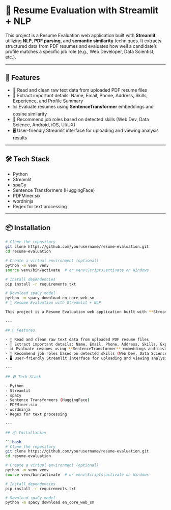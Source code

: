 # 📄 Resume Evaluation with Streamlit + NLP

This project is a Resume Evaluation web application built with **Streamlit**, utilizing **NLP**, **PDF parsing**, and **semantic similarity** techniques. It extracts structured data from PDF resumes and evaluates how well a candidate’s profile matches a specific job role (e.g., Web Developer, Data Scientist, etc.).

---

## 🚀 Features

- 📄 Read and clean raw text data from uploaded PDF resume files
- 🧠 Extract important details: Name, Email, Phone, Address, Skills, Experience, and Profile Summary
- 📊 Evaluate resumes using **SentenceTransformer** embeddings and cosine similarity
- 🔎 Recommend job roles based on detected skills (Web Dev, Data Science, Android, iOS, UI/UX)
- 🖥️ User-friendly Streamlit interface for uploading and viewing analysis results

---

## 🛠️ Tech Stack

- Python
- Streamlit
- spaCy
- Sentence Transformers (HuggingFace)
- PDFMiner.six
- wordninja
- Regex for text processing

---

## 📦 Installation

```bash
# Clone the repository
git clone https://github.com/yourusername/resume-evaluation.git
cd resume-evaluation

# Create a virtual environment (optional)
python -m venv venv
source venv/bin/activate  # or venv\Scripts\activate on Windows

# Install dependencies
pip install -r requirements.txt

# Download spaCy model
python -m spacy download en_core_web_sm
# 📄 Resume Evaluation with Streamlit + NLP

This project is a Resume Evaluation web application built with **Streamlit**, utilizing **NLP**, **PDF parsing**, and **semantic similarity** techniques. It extracts structured data from PDF resumes and evaluates how well a candidate’s profile matches a specific job role (e.g., Web Developer, Data Scientist, etc.).

---

## 🚀 Features

- 📄 Read and clean raw text data from uploaded PDF resume files
- 🧠 Extract important details: Name, Email, Phone, Address, Skills, Experience, and Profile Summary
- 📊 Evaluate resumes using **SentenceTransformer** embeddings and cosine similarity
- 🔎 Recommend job roles based on detected skills (Web Dev, Data Science, Android, iOS, UI/UX)
- 🖥️ User-friendly Streamlit interface for uploading and viewing analysis results

---

## 🛠️ Tech Stack

- Python
- Streamlit
- spaCy
- Sentence Transformers (HuggingFace)
- PDFMiner.six
- wordninja
- Regex for text processing

---

## 📦 Installation

```bash
# Clone the repository
git clone https://github.com/yourusername/resume-evaluation.git
cd resume-evaluation

# Create a virtual environment (optional)
python -m venv venv
source venv/bin/activate  # or venv\Scripts\activate on Windows

# Install dependencies
pip install -r requirements.txt

# Download spaCy model
python -m spacy download en_core_web_sm
